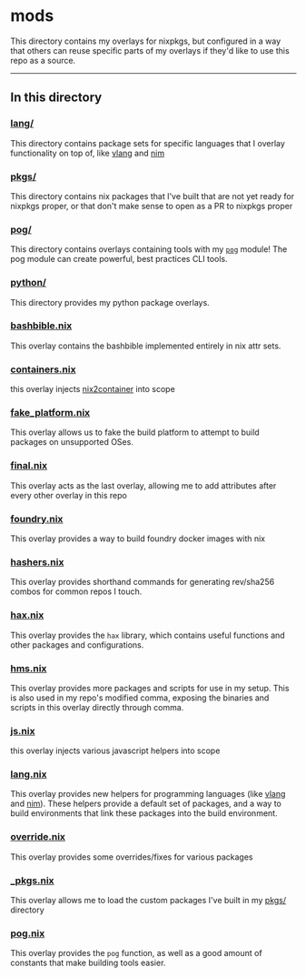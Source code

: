 # mods

This directory contains my overlays for nixpkgs, but configured in a way that others can reuse specific parts of my overlays if they'd like to use this repo as a source.

---

## In this directory

### [lang/](./lang/)

This directory contains package sets for specific languages that I overlay functionality on top of, like [vlang](https://vlang.io/) and [nim](https://nim-lang.org)

### [pkgs/](./pkgs/)

This directory contains nix packages that I've built that are not yet ready for nixpkgs proper, or that don't make sense to open as a PR to nixpkgs proper

### [pog/](./pog/)

This directory contains overlays containing tools with my [`pog`](./pog.nix) module! The pog module can create powerful, best practices CLI tools.

### [python/](./python/)

This directory provides my python package overlays.

### [bashbible.nix](./bashbible.nix)

This overlay contains the bashbible implemented entirely in nix attr sets.

### [containers.nix](./containers.nix)

this overlay injects [nix2container](https://github.com/nlewo/nix2container) into scope

### [fake_platform.nix](./fake_platform.nix)

This overlay allows us to fake the build platform to attempt to build packages on unsupported OSes.

### [final.nix](./final.nix)

This overlay acts as the last overlay, allowing me to add attributes after every other overlay in this repo

### [foundry.nix](./foundry.nix)

This overlay provides a way to build foundry docker images with nix

### [hashers.nix](./hashers.nix)

This overlay provides shorthand commands for generating rev/sha256 combos for common repos I touch.

### [hax.nix](./hax.nix)

This overlay provides the `hax` library, which contains useful functions and other packages and configurations.

### [hms.nix](./hms.nix)

This overlay provides more packages and scripts for use in my setup. This is also used in my repo's modified comma, exposing the binaries and scripts in this overlay directly through comma.

### [js.nix](./js.nix)

this overlay injects various javascript helpers into scope

### [lang.nix](./lang.nix)

This overlay provides new helpers for programming languages (like [vlang](https://vlang.io/) and [nim](https://nim-lang.org)). These helpers provide a default set of packages, and a way to build environments that link these packages into the build environment.

### [override.nix](./override.nix)

This overlay provides some overrides/fixes for various packages

### [\_pkgs.nix](./_pkgs.nix)

This overlay allows me to load the custom packages I've built in my [pkgs/](../pkgs/) directory

### [pog.nix](./pog.nix)

This overlay provides the `pog` function, as well as a good amount of constants that make building tools easier.
